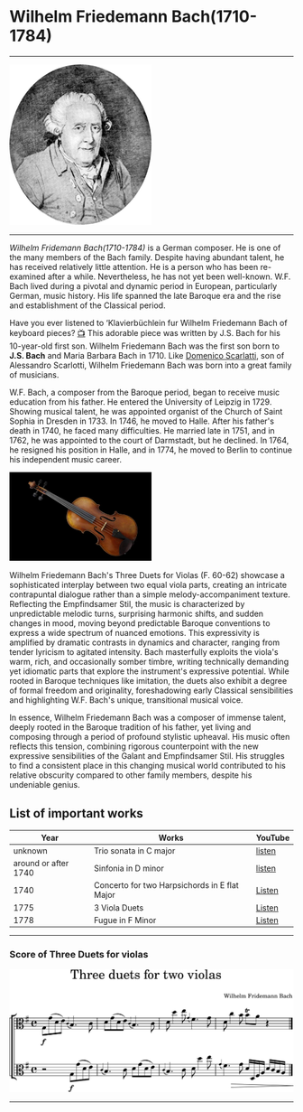 # Wilhelm Friedemann Bach(1710-1784)
---

 <img src="./bach_wilhelm_friedemann_portrait.png" alt="portrait" style="width:50%;" />

---
*Wilhelm Fridemann Bach(1710-1784)* is a German composer. He is one of the many members of the Bach family. Despite having abundant talent, he has received relatively little attention. He is a person who has been re-examined after a while. Nevertheless, he has not yet been well-known. W.F. Bach lived during a pivotal and dynamic period in European, particularly German, music history. His life spanned the late Baroque era and the rise and establishment of the Classical period.

Have you ever listened to ‘Klavierbüchlein fur Wilhelm Friedemann Bach of keyboard pieces?
[📺](https://www.youtube.com/watch?v=f-cKJXqJGGg) 
This adorable piece was written by J.S. Bach for his 10-year-old first son. Wilhelm Friedemann Bach was the first son born to **J.S. Bach** and Maria Barbara Bach in 1710.
Like [Domenico Scarlatti](scarlatti_domenico_keyboard_sonata_k80.md), son of Alessandro Scarlotti, Wilhelm Friedemann Bach was born into a great family of musicians.

W.F. Bach, a composer from the Baroque period, began to receive music education from his father. He entered the University of Leipzig in 1729. Showing musical talent, he was appointed organist of the Church of Saint Sophia in Dresden in 1733. In 1746, he moved to Halle. After his father's death in 1740, he faced many difficulties. He married late in 1751, and in 1762, he was appointed to the court of Darmstadt, but he declined. In 1764, he resigned his position in Halle, and in 1774, he moved to Berlin to continue his independent music career.

 <img src="./bach_wilhelm_friedemann_viola.png" alt="instrument" style="width:50%;" />
 
Wilhelm Friedemann Bach's Three Duets for Violas (F. 60-62) showcase a sophisticated interplay between two equal viola parts, creating an intricate contrapuntal dialogue rather than a simple melody-accompaniment texture. Reflecting the Empfindsamer Stil, the music is characterized by unpredictable melodic turns, surprising harmonic shifts, and sudden changes in mood, moving beyond predictable Baroque conventions to express a wide spectrum of nuanced emotions. This expressivity is amplified by dramatic contrasts in dynamics and character, ranging from tender lyricism to agitated intensity. Bach masterfully exploits the viola's warm, rich, and occasionally somber timbre, writing technically demanding yet idiomatic parts that explore the instrument's expressive potential. While rooted in Baroque techniques like imitation, the duets also exhibit a degree of formal freedom and originality, foreshadowing early Classical sensibilities and highlighting W.F. Bach's unique, transitional musical voice.

In essence, Wilhelm Friedemann Bach was a composer of immense talent, deeply rooted in the Baroque tradition of his father, yet living and composing through a period of profound stylistic upheaval. His music often reflects this tension, combining rigorous counterpoint with the new expressive sensibilities of the Galant and Empfindsamer Stil. His struggles to find a consistent place in this changing musical world contributed to his relative obscurity compared to other family members, despite his undeniable genius.


## List of important works

| Year | Works | YouTube |
| ---- | ----- | ------- |
| unknown  | Trio sonata in C major | [listen](https://www.youtube.com/watch?v=OLBvnDDBx8Y) |
|around or after 1740 | Sinfonia in D minor | [listen](https://www.youtube.com/watch?v=WIMSczECPQI) |
| 1740 | Concerto for two Harpsichords in E flat Major | [Listen](https://www.youtube.com/watch?v=q-mZxJkj4Sk) |
| 1775 | 3 Viola Duets | [Listen](https://www.youtube.com/watch?v=6b6BgNSQx3U) |
| 1778 |  Fugue in F Minor | [Listen](https://www.youtube.com/watch?v=i7Y1na7cflg) |

---

### Score of Three Duets for violas

 <img src="./bach_wilhelm_friedemann_score.png" alt="score" style="width:100%;" />
 
---

